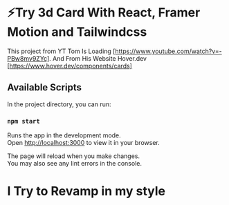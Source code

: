 # ⚡Try 3d Card With React, Framer Motion and Tailwindcss

This project from YT Tom Is Loading [https://www.youtube.com/watch?v=-PBw8mv9ZYc].
And From His Website Hover.dev [https://www.hover.dev/components/cards]

## Available Scripts

In the project directory, you can run:

### `npm start`

Runs the app in the development mode.\
Open [http://localhost:3000](http://localhost:3000) to view it in your browser.

The page will reload when you make changes.\
You may also see any lint errors in the console.

# I Try to Revamp in my style 
